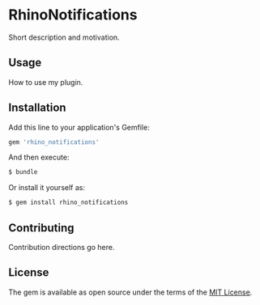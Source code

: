 # RhinoNotifications
Short description and motivation.

## Usage
How to use my plugin.

## Installation
Add this line to your application's Gemfile:

```ruby
gem 'rhino_notifications'
```

And then execute:
```bash
$ bundle
```

Or install it yourself as:
```bash
$ gem install rhino_notifications
```

## Contributing
Contribution directions go here.

## License
The gem is available as open source under the terms of the [MIT License](https://opensource.org/licenses/MIT).
